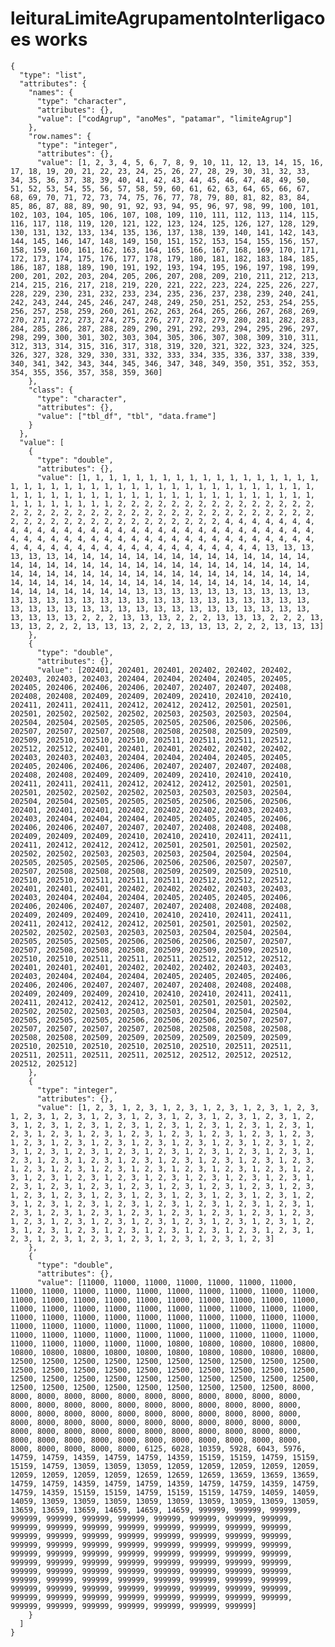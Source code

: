 # leituraLimiteAgrupamentoInterligacoes works

    {
      "type": "list",
      "attributes": {
        "names": {
          "type": "character",
          "attributes": {},
          "value": ["codAgrup", "anoMes", "patamar", "limiteAgrup"]
        },
        "row.names": {
          "type": "integer",
          "attributes": {},
          "value": [1, 2, 3, 4, 5, 6, 7, 8, 9, 10, 11, 12, 13, 14, 15, 16, 17, 18, 19, 20, 21, 22, 23, 24, 25, 26, 27, 28, 29, 30, 31, 32, 33, 34, 35, 36, 37, 38, 39, 40, 41, 42, 43, 44, 45, 46, 47, 48, 49, 50, 51, 52, 53, 54, 55, 56, 57, 58, 59, 60, 61, 62, 63, 64, 65, 66, 67, 68, 69, 70, 71, 72, 73, 74, 75, 76, 77, 78, 79, 80, 81, 82, 83, 84, 85, 86, 87, 88, 89, 90, 91, 92, 93, 94, 95, 96, 97, 98, 99, 100, 101, 102, 103, 104, 105, 106, 107, 108, 109, 110, 111, 112, 113, 114, 115, 116, 117, 118, 119, 120, 121, 122, 123, 124, 125, 126, 127, 128, 129, 130, 131, 132, 133, 134, 135, 136, 137, 138, 139, 140, 141, 142, 143, 144, 145, 146, 147, 148, 149, 150, 151, 152, 153, 154, 155, 156, 157, 158, 159, 160, 161, 162, 163, 164, 165, 166, 167, 168, 169, 170, 171, 172, 173, 174, 175, 176, 177, 178, 179, 180, 181, 182, 183, 184, 185, 186, 187, 188, 189, 190, 191, 192, 193, 194, 195, 196, 197, 198, 199, 200, 201, 202, 203, 204, 205, 206, 207, 208, 209, 210, 211, 212, 213, 214, 215, 216, 217, 218, 219, 220, 221, 222, 223, 224, 225, 226, 227, 228, 229, 230, 231, 232, 233, 234, 235, 236, 237, 238, 239, 240, 241, 242, 243, 244, 245, 246, 247, 248, 249, 250, 251, 252, 253, 254, 255, 256, 257, 258, 259, 260, 261, 262, 263, 264, 265, 266, 267, 268, 269, 270, 271, 272, 273, 274, 275, 276, 277, 278, 279, 280, 281, 282, 283, 284, 285, 286, 287, 288, 289, 290, 291, 292, 293, 294, 295, 296, 297, 298, 299, 300, 301, 302, 303, 304, 305, 306, 307, 308, 309, 310, 311, 312, 313, 314, 315, 316, 317, 318, 319, 320, 321, 322, 323, 324, 325, 326, 327, 328, 329, 330, 331, 332, 333, 334, 335, 336, 337, 338, 339, 340, 341, 342, 343, 344, 345, 346, 347, 348, 349, 350, 351, 352, 353, 354, 355, 356, 357, 358, 359, 360]
        },
        "class": {
          "type": "character",
          "attributes": {},
          "value": ["tbl_df", "tbl", "data.frame"]
        }
      },
      "value": [
        {
          "type": "double",
          "attributes": {},
          "value": [1, 1, 1, 1, 1, 1, 1, 1, 1, 1, 1, 1, 1, 1, 1, 1, 1, 1, 1, 1, 1, 1, 1, 1, 1, 1, 1, 1, 1, 1, 1, 1, 1, 1, 1, 1, 1, 1, 1, 1, 1, 1, 1, 1, 1, 1, 1, 1, 1, 1, 1, 1, 1, 1, 1, 1, 1, 1, 1, 1, 1, 1, 1, 1, 1, 1, 1, 1, 1, 1, 1, 1, 2, 2, 2, 2, 2, 2, 2, 2, 2, 2, 2, 2, 2, 2, 2, 2, 2, 2, 2, 2, 2, 2, 2, 2, 2, 2, 2, 2, 2, 2, 2, 2, 2, 2, 2, 2, 2, 2, 2, 2, 2, 2, 2, 2, 2, 2, 2, 2, 2, 2, 2, 2, 2, 2, 4, 4, 4, 4, 4, 4, 4, 4, 4, 4, 4, 4, 4, 4, 4, 4, 4, 4, 4, 4, 4, 4, 4, 4, 4, 4, 4, 4, 4, 4, 4, 4, 4, 4, 4, 4, 4, 4, 4, 4, 4, 4, 4, 4, 4, 4, 4, 4, 4, 4, 4, 4, 4, 4, 4, 4, 4, 4, 4, 4, 4, 4, 4, 4, 4, 4, 4, 4, 4, 4, 4, 4, 13, 13, 13, 13, 13, 13, 14, 14, 14, 14, 14, 14, 14, 14, 14, 14, 14, 14, 14, 14, 14, 14, 14, 14, 14, 14, 14, 14, 14, 14, 14, 14, 14, 14, 14, 14, 14, 14, 14, 14, 14, 14, 14, 14, 14, 14, 14, 14, 14, 14, 14, 14, 14, 14, 14, 14, 14, 14, 14, 14, 14, 14, 14, 14, 14, 14, 14, 14, 14, 14, 14, 14, 14, 14, 14, 14, 14, 14, 13, 13, 13, 13, 13, 13, 13, 13, 13, 13, 13, 13, 13, 13, 13, 13, 13, 13, 13, 13, 13, 13, 13, 13, 13, 13, 13, 13, 13, 13, 13, 13, 13, 13, 13, 13, 13, 13, 13, 13, 13, 13, 13, 13, 13, 13, 13, 13, 2, 2, 2, 13, 13, 13, 2, 2, 2, 13, 13, 13, 2, 2, 2, 13, 13, 13, 2, 2, 2, 13, 13, 13, 2, 2, 2, 13, 13, 13, 2, 2, 2, 13, 13, 13]
        },
        {
          "type": "double",
          "attributes": {},
          "value": [202401, 202401, 202401, 202402, 202402, 202402, 202403, 202403, 202403, 202404, 202404, 202404, 202405, 202405, 202405, 202406, 202406, 202406, 202407, 202407, 202407, 202408, 202408, 202408, 202409, 202409, 202409, 202410, 202410, 202410, 202411, 202411, 202411, 202412, 202412, 202412, 202501, 202501, 202501, 202502, 202502, 202502, 202503, 202503, 202503, 202504, 202504, 202504, 202505, 202505, 202505, 202506, 202506, 202506, 202507, 202507, 202507, 202508, 202508, 202508, 202509, 202509, 202509, 202510, 202510, 202510, 202511, 202511, 202511, 202512, 202512, 202512, 202401, 202401, 202401, 202402, 202402, 202402, 202403, 202403, 202403, 202404, 202404, 202404, 202405, 202405, 202405, 202406, 202406, 202406, 202407, 202407, 202407, 202408, 202408, 202408, 202409, 202409, 202409, 202410, 202410, 202410, 202411, 202411, 202411, 202412, 202412, 202412, 202501, 202501, 202501, 202502, 202502, 202502, 202503, 202503, 202503, 202504, 202504, 202504, 202505, 202505, 202505, 202506, 202506, 202506, 202401, 202401, 202401, 202402, 202402, 202402, 202403, 202403, 202403, 202404, 202404, 202404, 202405, 202405, 202405, 202406, 202406, 202406, 202407, 202407, 202407, 202408, 202408, 202408, 202409, 202409, 202409, 202410, 202410, 202410, 202411, 202411, 202411, 202412, 202412, 202412, 202501, 202501, 202501, 202502, 202502, 202502, 202503, 202503, 202503, 202504, 202504, 202504, 202505, 202505, 202505, 202506, 202506, 202506, 202507, 202507, 202507, 202508, 202508, 202508, 202509, 202509, 202509, 202510, 202510, 202510, 202511, 202511, 202511, 202512, 202512, 202512, 202401, 202401, 202401, 202402, 202402, 202402, 202403, 202403, 202403, 202404, 202404, 202404, 202405, 202405, 202405, 202406, 202406, 202406, 202407, 202407, 202407, 202408, 202408, 202408, 202409, 202409, 202409, 202410, 202410, 202410, 202411, 202411, 202411, 202412, 202412, 202412, 202501, 202501, 202501, 202502, 202502, 202502, 202503, 202503, 202503, 202504, 202504, 202504, 202505, 202505, 202505, 202506, 202506, 202506, 202507, 202507, 202507, 202508, 202508, 202508, 202509, 202509, 202509, 202510, 202510, 202510, 202511, 202511, 202511, 202512, 202512, 202512, 202401, 202401, 202401, 202402, 202402, 202402, 202403, 202403, 202403, 202404, 202404, 202404, 202405, 202405, 202405, 202406, 202406, 202406, 202407, 202407, 202407, 202408, 202408, 202408, 202409, 202409, 202409, 202410, 202410, 202410, 202411, 202411, 202411, 202412, 202412, 202412, 202501, 202501, 202501, 202502, 202502, 202502, 202503, 202503, 202503, 202504, 202504, 202504, 202505, 202505, 202505, 202506, 202506, 202506, 202507, 202507, 202507, 202507, 202507, 202507, 202508, 202508, 202508, 202508, 202508, 202508, 202509, 202509, 202509, 202509, 202509, 202509, 202510, 202510, 202510, 202510, 202510, 202510, 202511, 202511, 202511, 202511, 202511, 202511, 202512, 202512, 202512, 202512, 202512, 202512]
        },
        {
          "type": "integer",
          "attributes": {},
          "value": [1, 2, 3, 1, 2, 3, 1, 2, 3, 1, 2, 3, 1, 2, 3, 1, 2, 3, 1, 2, 3, 1, 2, 3, 1, 2, 3, 1, 2, 3, 1, 2, 3, 1, 2, 3, 1, 2, 3, 1, 2, 3, 1, 2, 3, 1, 2, 3, 1, 2, 3, 1, 2, 3, 1, 2, 3, 1, 2, 3, 1, 2, 3, 1, 2, 3, 1, 2, 3, 1, 2, 3, 1, 2, 3, 1, 2, 3, 1, 2, 3, 1, 2, 3, 1, 2, 3, 1, 2, 3, 1, 2, 3, 1, 2, 3, 1, 2, 3, 1, 2, 3, 1, 2, 3, 1, 2, 3, 1, 2, 3, 1, 2, 3, 1, 2, 3, 1, 2, 3, 1, 2, 3, 1, 2, 3, 1, 2, 3, 1, 2, 3, 1, 2, 3, 1, 2, 3, 1, 2, 3, 1, 2, 3, 1, 2, 3, 1, 2, 3, 1, 2, 3, 1, 2, 3, 1, 2, 3, 1, 2, 3, 1, 2, 3, 1, 2, 3, 1, 2, 3, 1, 2, 3, 1, 2, 3, 1, 2, 3, 1, 2, 3, 1, 2, 3, 1, 2, 3, 1, 2, 3, 1, 2, 3, 1, 2, 3, 1, 2, 3, 1, 2, 3, 1, 2, 3, 1, 2, 3, 1, 2, 3, 1, 2, 3, 1, 2, 3, 1, 2, 3, 1, 2, 3, 1, 2, 3, 1, 2, 3, 1, 2, 3, 1, 2, 3, 1, 2, 3, 1, 2, 3, 1, 2, 3, 1, 2, 3, 1, 2, 3, 1, 2, 3, 1, 2, 3, 1, 2, 3, 1, 2, 3, 1, 2, 3, 1, 2, 3, 1, 2, 3, 1, 2, 3, 1, 2, 3, 1, 2, 3, 1, 2, 3, 1, 2, 3, 1, 2, 3, 1, 2, 3, 1, 2, 3, 1, 2, 3, 1, 2, 3, 1, 2, 3, 1, 2, 3, 1, 2, 3, 1, 2, 3, 1, 2, 3, 1, 2, 3, 1, 2, 3, 1, 2, 3, 1, 2, 3, 1, 2, 3, 1, 2, 3, 1, 2, 3, 1, 2, 3, 1, 2, 3, 1, 2, 3, 1, 2, 3, 1, 2, 3, 1, 2, 3, 1, 2, 3]
        },
        {
          "type": "double",
          "attributes": {},
          "value": [11000, 11000, 11000, 11000, 11000, 11000, 11000, 11000, 11000, 11000, 11000, 11000, 11000, 11000, 11000, 11000, 11000, 11000, 11000, 11000, 11000, 11000, 11000, 11000, 11000, 11000, 11000, 11000, 11000, 11000, 11000, 11000, 11000, 11000, 11000, 11000, 11000, 11000, 11000, 11000, 11000, 11000, 11000, 11000, 11000, 11000, 11000, 11000, 11000, 11000, 11000, 11000, 11000, 11000, 11000, 11000, 11000, 11000, 11000, 11000, 11000, 11000, 11000, 11000, 11000, 11000, 11000, 11000, 11000, 11000, 11000, 11000, 10800, 10800, 10800, 10800, 10800, 10800, 10800, 10800, 10800, 10800, 10800, 10800, 10800, 10800, 10800, 12500, 12500, 12500, 12500, 12500, 12500, 12500, 12500, 12500, 12500, 12500, 12500, 12500, 12500, 12500, 12500, 12500, 12500, 12500, 12500, 12500, 12500, 12500, 12500, 12500, 12500, 12500, 12500, 12500, 12500, 12500, 12500, 12500, 12500, 12500, 12500, 12500, 12500, 12500, 8000, 8000, 8000, 8000, 8000, 8000, 8000, 8000, 8000, 8000, 8000, 8000, 8000, 8000, 8000, 8000, 8000, 8000, 8000, 8000, 8000, 8000, 8000, 8000, 8000, 8000, 8000, 8000, 8000, 8000, 8000, 8000, 8000, 8000, 8000, 8000, 8000, 8000, 8000, 8000, 8000, 8000, 8000, 8000, 8000, 8000, 8000, 8000, 8000, 8000, 8000, 8000, 8000, 8000, 8000, 8000, 8000, 8000, 8000, 8000, 8000, 8000, 8000, 8000, 8000, 8000, 8000, 8000, 8000, 8000, 8000, 8000, 6125, 6028, 10359, 5928, 6043, 5976, 14759, 14759, 14359, 14759, 14759, 14359, 15159, 15159, 14759, 15159, 15159, 14759, 13059, 13059, 13059, 12059, 12059, 12059, 12059, 12059, 12059, 12059, 12059, 12059, 12659, 12659, 12659, 13659, 13659, 13659, 14759, 14759, 14359, 14759, 14759, 14359, 14759, 14759, 14359, 14759, 14759, 14359, 15159, 15159, 14759, 15159, 15159, 14759, 14059, 14059, 14059, 13059, 13059, 13059, 13059, 13059, 13059, 13059, 13059, 13059, 13659, 13659, 13659, 14659, 14659, 14659, 999999, 999999, 999999, 999999, 999999, 999999, 999999, 999999, 999999, 999999, 999999, 999999, 999999, 999999, 999999, 999999, 999999, 999999, 999999, 999999, 999999, 999999, 999999, 999999, 999999, 999999, 999999, 999999, 999999, 999999, 999999, 999999, 999999, 999999, 999999, 999999, 999999, 999999, 999999, 999999, 999999, 999999, 999999, 999999, 999999, 999999, 999999, 999999, 999999, 999999, 999999, 999999, 999999, 999999, 999999, 999999, 999999, 999999, 999999, 999999, 999999, 999999, 999999, 999999, 999999, 999999, 999999, 999999, 999999, 999999, 999999, 999999, 999999, 999999, 999999, 999999, 999999, 999999, 999999, 999999, 999999, 999999, 999999, 999999, 999999, 999999, 999999, 999999, 999999, 999999]
        }
      ]
    }

